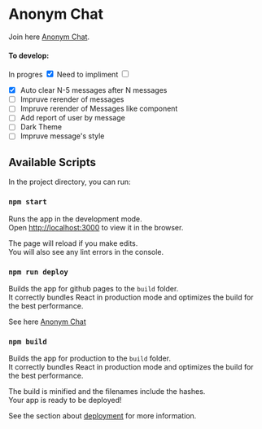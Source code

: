 # Anonym Chat

Join here [Anonym Chat](https://victorchilari.github.io/anonym-chat/).

#### To develop:

<div>
<label class="container">In progres
  <input type="checkbox" checked="checked">
  <span class="checkmark"></span>
</label>
<label class="container">Need to impliment
  <input type="checkbox">
  <span class="checkmark"></span>
</label>
</div>

- [x] Auto clear N-5 messages after N messages
- [ ] Impruve rerender of messages
- [ ] Impruve rerender of Messages like component
- [ ] Add report of user by message
- [ ] Dark Theme
- [ ] Impruve message's style

## Available Scripts

In the project directory, you can run:

### `npm start`

Runs the app in the development mode.\
Open [http://localhost:3000](http://localhost:3000) to view it in the browser.

The page will reload if you make edits.\
You will also see any lint errors in the console.

### `npm run deploy`

Builds the app for github pages to the `build` folder.\
It correctly bundles React in production mode and optimizes the build for the best performance.

See here [Anonym Chat](https://victorchilari.github.io/anonym-chat/)

### `npm build`

Builds the app for production to the `build` folder.\
It correctly bundles React in production mode and optimizes the build for the best performance.

The build is minified and the filenames include the hashes.\
Your app is ready to be deployed!

See the section about [deployment](https://facebook.github.io/create-react-app/docs/deployment) for more information.
